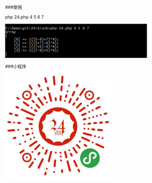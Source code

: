 ﻿###使用

php 24.php 4 5 6 7

![image](https://github.com/yeosz/24/blob/master/24.png)

###小程序

![image](https://github.com/yeosz/24/blob/master/MiniProgram/image/ma.jpg)